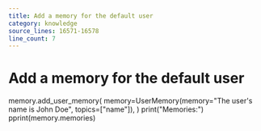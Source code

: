 ```yaml
---
title: Add a memory for the default user
category: knowledge
source_lines: 16571-16578
line_count: 7
---
```


# Add a memory for the default user
memory.add_user_memory(
    memory=UserMemory(memory="The user's name is John Doe", topics=["name"]),
)
print("Memories:")
pprint(memory.memories)


